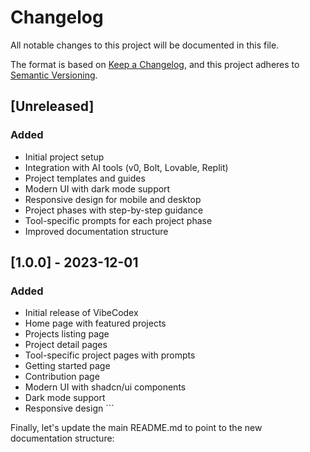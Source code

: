 # Changelog

All notable changes to this project will be documented in this file.

The format is based on [Keep a Changelog](https://keepachangelog.com/en/1.0.0/),
and this project adheres to [Semantic Versioning](https://semver.org/spec/v2.0.0.html).

## [Unreleased]

### Added
- Initial project setup
- Integration with AI tools (v0, Bolt, Lovable, Replit)
- Project templates and guides
- Modern UI with dark mode support
- Responsive design for mobile and desktop
- Project phases with step-by-step guidance
- Tool-specific prompts for each project phase
- Improved documentation structure

## [1.0.0] - 2023-12-01

### Added
- Initial release of VibeCodex
- Home page with featured projects
- Projects listing page
- Project detail pages
- Tool-specific project pages with prompts
- Getting started page
- Contribution page
- Modern UI with shadcn/ui components
- Dark mode support
- Responsive design
\`\`\`

Finally, let's update the main README.md to point to the new documentation structure:
